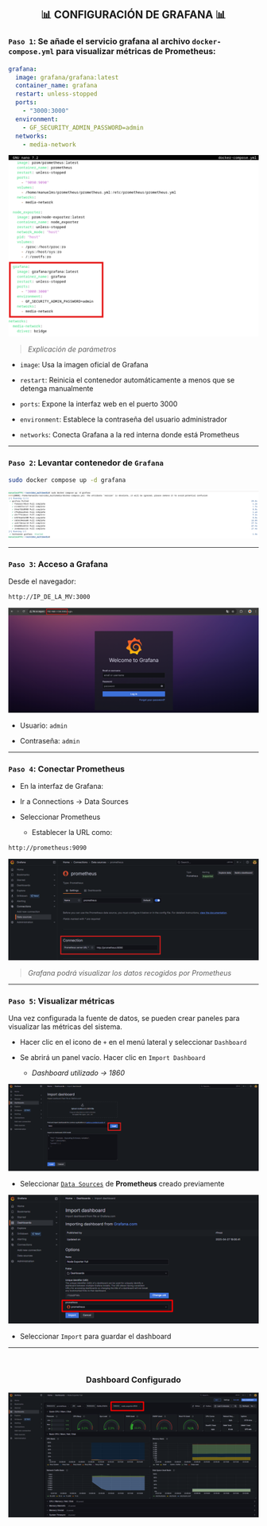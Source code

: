 <h2 align="center"> 📊 CONFIGURACIÓN DE GRAFANA 📊 </h2>

### `Paso 1`: Se añade el servicio grafana al archivo `docker-compose.yml` para visualizar métricas de Prometheus:

```yaml
grafana:
  image: grafana/grafana:latest
  container_name: grafana
  restart: unless-stopped
  ports:
    - "3000:3000"
  environment:
    - GF_SECURITY_ADMIN_PASSWORD=admin
  networks:
    - media-network
```
![](/MainFolder/img/32.png)

> *Explicación de parámetros*

- `image`: Usa la imagen oficial de Grafana

- `restart`: Reinicia el contenedor automáticamente a menos que se detenga manualmente 

- `ports`: Expone la interfaz web en el puerto 3000

- `environment`: Establece la contraseña del usuario administrador

- `networks`: Conecta Grafana a la red interna donde está Prometheus

---

### `Paso 2`: Levantar contenedor de `Grafana`
  
```bash
sudo docker compose up -d grafana
```
![](/MainFolder/img/33.png)

---

### `Paso 3`: Acceso a Grafana
Desde el navegador:

```bash
http://IP_DE_LA_MV:3000
```
![](/MainFolder/img/34.png)

- Usuario: `admin`

- Contraseña: `admin`

---

### `Paso 4`: Conectar Prometheus

- En la interfaz de Grafana:

- Ir a Connections → Data Sources

- Seleccionar Prometheus

    - Establecer la URL como:

```bash
http://prometheus:9090
```
![](/MainFolder/img/35.png)

> *Grafana podrá visualizar los datos recogidos por Prometheus*

---

### `Paso 5`: Visualizar métricas

Una vez configurada la fuente de datos, se pueden crear paneles para visualizar las métricas del sistema.

- Hacer clic en el icono de `+` en el menú lateral y seleccionar `Dashboard`
  
- Se abrirá un panel vacío. Hacer clic en `Import Dashboard`
    
    - *Dashboard utilizado → 1860* 
      
![](/MainFolder/img/dash1.png)

- Seleccionar [`Data Sources`](https://github.com/Manuelms04/JELLYFIN/blob/main/MainFolder/info/6.md#paso-4-conectar-prometheus) de **Prometheus** creado previamente

![](/MainFolder/img/dash2.png)

- Seleccionar `Import` para guardar el dashboard

---

&nbsp;

<h3 align="center"> Dashboard Configurado </h3>

![](/MainFolder/img/36.png)
